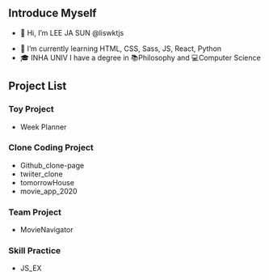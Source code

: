 ## Introduce Myself
- 👋 Hi, I’m LEE JA SUN  @liswktjs
<!--- 👀 I’m interested in web -->
- 🌱 I’m currently learning HTML, CSS, Sass, JS, React, Python
- 🎓 INHA UNIV I have a degree in 📚Philosophy and 💻Computer Science

## Project List

<h3>Toy Project</h3> 

* Week Planner 

<h3>Clone Coding Project</h3>

* Github_clone-page 
* twiiter_clone
* tomorrowHouse
* movie_app_2020 

<h3>Team Project</h3>

* MovieNavigator

<h3>Skill Practice</h3>

* JS_EX
<!--- 💞️ I’m looking to collaborate on ...
- 📫 How to reach me ...
-->
<!---
liswktjs/liswktjs is a ✨ special ✨ repository because its `README.md` (this file) appears on your GitHub profile.
You can click the Preview link to take a look at your changes.
--->

